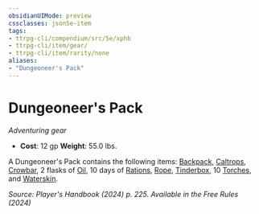 ```yaml
---
obsidianUIMode: preview
cssclasses: json5e-item
tags:
- ttrpg-cli/compendium/src/5e/xphb
- ttrpg-cli/item/gear/
- ttrpg-cli/item/rarity/none
aliases: 
- "Dungeoneer's Pack"
---
```

# Dungeoneer's Pack
*Adventuring gear*  


- **Cost**: 12 gp
**Weight**: 55.0 lbs.

A Dungeoneer's Pack contains the following items: [Backpack](3-Compendium/items/backpack-xphb.md), [Caltrops](3-Compendium/items/caltrops-xphb.md), [Crowbar](3-Compendium/items/crowbar-xphb.md), 2 flasks of [Oil](3-Compendium/items/oil-xphb.md), 10 days of [Rations](3-Compendium/items/rations-xphb.md), [Rope](3-Compendium/items/rope-xphb.md), [Tinderbox](3-Compendium/items/tinderbox-xphb.md), 10 [Torches](3-Compendium/items/torch-xphb.md), and [Waterskin](3-Compendium/items/waterskin-xphb.md).

*Source: Player's Handbook (2024) p. 225. Available in the Free Rules (2024)*
